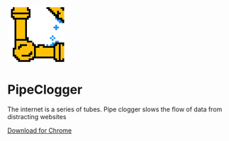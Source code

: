 <img src="icon128.png">

# PipeClogger
The internet is a series of tubes. Pipe clogger slows the flow of data from distracting websites

[Download for Chrome](https://chrome.google.com/webstore/detail/pipe-clogger/hlaegcjcddgappcehdfoakpjnfpoaebl)